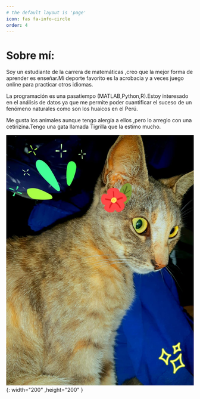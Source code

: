 ```yaml
---
# the default layout is 'page'
icon: fas fa-info-circle
order: 4
---
```


# Sobre mí:  
Soy un estudiante de la carrera de matemáticas ,creo que la mejor forma de aprender es enseñar.Mi deporte favorito es la acrobacia y a veces juego online para practicar otros idiomas.

La programación es una pasatiempo (MATLAB,Python,R).Estoy interesado en el análisis de datos ya que me permite poder cuantificar el suceso de un fenómeno naturales como son los huaicos en el Perú. 

Me gusta los animales aunque tengo alergía a ellos ,pero lo arreglo con una cetirizina.Tengo una gata llamada Tigrilla que la estimo mucho.

![Imagen](/assets/imagenes/tigrilla.jpg){: width="200" ,height="200" }     


 


  